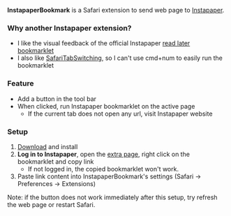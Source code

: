 **InstapaperBookmark** is a Safari extension to send web page to [Instapaper](http://www.instapaper.com).

### Why another Instapaper extension?

- I like the visual feedback of the official Instapaper [read later bookmarklet](http://www.instapaper.com/extras)
- I also like [SafariTabSwitching](https://github.com/rs/SafariTabSwitching), so I can't use cmd+num to easily run the bookmarklet

### Feature

- Add a button in the tool bar
- When clicked, run Instapaper bookmarklet on the active page
    - If the current tab does not open any url, visit Instapaper website

### Setup

1. [Download](http://chenyufei.info/p/InstapaperBookmark/InstapaperBookmark.safariextz) and install
2. **Log in to Instapaper**, open the [extra page](http://www.instapaper.com/extras), right click on the bookmarklet and copy link
    - If not logged in, the copied bookmarklet won't work.
3. Paste link content into InstapaperBookmark's settings (Safari -> Preferences -> Extensions)

Note: if the button does not work immediately after this setup, try refresh the web page or restart Safari.
